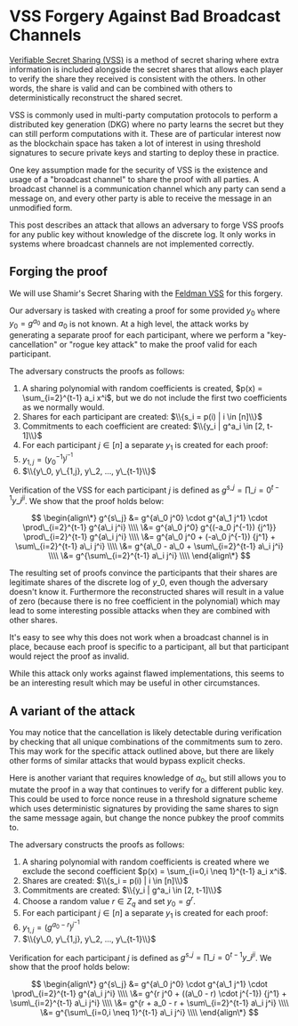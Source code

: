 # VSS Forgery Against Bad Broadcast Channels

[Verifiable Secret Sharing (VSS)][] is a method of secret sharing where extra information is
included alongside the secret shares that allows each player to verify the share they received is
consistent with the others. In other words, the share is valid and can be combined with others to
deterministically reconstruct the shared secret.

VSS is commonly used in multi-party computation protocols to perform a distributed key generation
(DKG) where no party learns the secret but they can still perform computations with it. These are of
particular interest now as the blockchain space has taken a lot of interest in using threshold
signatures to secure private keys and starting to deploy these in practice.

One key assumption made for the security of VSS is the existence and usage of a "broadcast channel"
to share the proof with all parties. A broadcast channel is a communication channel which any party
can send a message on, and every other party is able to receive the message in an unmodified form.

This post describes an attack that allows an adversary to forge VSS proofs for any public key without
knowledge of the discrete log. It only works in systems where broadcast channels are not implemented
correctly.

## Forging the proof

We will use Shamir's Secret Sharing with the [Feldman VSS][] for this forgery.

Our adversary is tasked with creating a proof for some provided $y_0$ where $y_0 = g^{a_0}$ and
$a_0$ is not known. At a high level, the attack works by generating a separate proof for each
participant, where we perform a "key-cancellation" or "rogue key attack" to make the proof valid for
each participant.

The adversary constructs the proofs as follows:

1. A sharing polynomial with random coefficients is created, $p(x) = \sum_{i=2}^{t-1} a_i x^i$, but
   we do not include the first two coefficients as we normally would.
1. Shares for each participant are created: $\\{s_i = p(i) | i \in [n]\\}$
1. Commitments to each coefficient are created: $\\{y_i | g^a_i \in [2, t-1]\\}$
1. For each participant $j \in [n]$ a separate $y_1$ is created for each proof:
  1. $y_{1,j} = (y_0^{-1})^{j^{-1}}$
  1. $\\{y\_0, y\_{1,j}, y\_2, ..., y\_{t-1}\\}$

Verification of the VSS for each participant $j$ is defined as
$g^{s\_j} = \prod\_{i=0}^{t-1} {y\_i^j}^i$. We show that the proof holds below:

$$
\begin{align\*}
g^{s\_j} &= g^{a\_0 j^0} \cdot g^{a\_1 j^1} \cdot \prod\_{i=2}^{t-1} g^{a\_i j^i} \\\\
\&= g^{a\_0 j^0} g^{(-a_0 j^{-1}) {j^1}} \prod\_{i=2}^{t-1} g^{a\_i j^i} \\\\
\&= g^{a\_0 j^0 + (-a\_0 j^{-1}) {j^1}  + \sum\_{i=2}^{t-1} a\_i j^i} \\\\
\&= g^{a\_0  - a\_0 + \sum\_{i=2}^{t-1} a\_i j^i} \\\\
\&= g^{\sum\_{i=2}^{t-1} a\_i j^i} \\\\
\end{align\*}
$$

The resulting set of proofs convince the participants that their shares are legitimate shares of the
discrete log of $y\_0$, even though the adversary doesn't know it. Furthermore the reconstructed
shares will result in a value of zero (because there is no free coefficient in the polynomial) which
may lead to some interesting possible attacks when they are combined with other shares.

It's easy to see why this does not work when a broadcast channel is in place, because each proof is
specific to a participant, all but that participant would reject the proof as invalid.

While this attack only works against flawed implementations, this seems to be an interesting result
which may be useful in other circumstances.

## A variant of the attack

You may notice that the cancellation is likely detectable during verification by checking that all
unique combinations of the commitments sum to zero. This may work for the specific attack outlined
above, but there are likely other forms of similar attacks that would bypass explicit checks.

Here is another variant that requires knowledge of $a_0$, but still allows you to mutate the proof
in a way that continues to verify for a different public key. This could be used to force nonce
reuse in a threshold signature scheme which uses deterministic signatures by providing the same
shares to sign the same message again, but change the nonce pubkey the proof commits to.

The adversary constructs the proofs as follows:

1. A sharing polynomial with random coefficients is created where we exclude the second coefficient
   $p(x) = \sum_{i=0,i \neq 1}^{t-1} a_i x^i$.
1. Shares are created: $\\{s_i = p(i) | i \in [n]\\}$
1. Commitments are created: $\\{y_i | g^a_i \in [2, t-1]\\}$
1. Choose a random value $r \in Z_q$ and set $y_0 = g^{r}$.
1. For each participant $j \in [n]$ a separate $y_1$ is created for each proof:
  1. $y_{1,j} = (g^{a_0 - r})^{j^{-1}}$
  1. $\\{y\_0, y\_{1,j}, y\_2, ..., y\_{t-1}\\}$

Verification for each participant $j$ is defined as
$g^{s\_j} = \prod\_{i=0}^{t-1} {y\_i^j}^i$. We show that the proof holds below:

$$
\begin{align\*}
g^{s\_j} &= g^{a\_0 j^0} \cdot g^{a\_1 j^1} \cdot \prod\_{i=2}^{t-1} g^{a\_i j^i} \\\\
\&= g^{r j^0 + ((a\_0 - r) \cdot j^{-1}) {j^1}  + \sum\_{i=2}^{t-1} a\_i j^i} \\\\
\&= g^{r + a_0 - r + \sum\_{i=2}^{t-1} a\_i j^i} \\\\
\&= g^{\sum\_{i=0,i \neq 1}^{t-1} a\_i j^i} \\\\
\end{align\*}
$$

[Pedersen VSS]: https://link.springer.com/content/pdf/10.1007/3-540-46416-6_47.pdf
[Feldman VSS]: https://www.cs.umd.edu/~gasarch/TOPICS/secretsharing/feldmanVSS.pdf
[Verifiable Secret Sharing (VSS)]: https://en.wikipedia.org/wiki/Verifiable_secret_sharing
